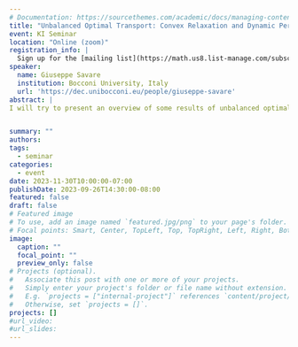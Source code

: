 ```yaml
---
# Documentation: https://sourcethemes.com/academic/docs/managing-content/
title: "Unbalanced Optimal Transport: Convex Relaxation and Dynamic Perspectives."
event: KI Seminar
location: "Online (zoom)"
registration_info: |
  Sign up for the [mailing list](https://math.us8.list-manage.com/subscribe/post?u=c9cc3beec9fa57d7299ac161c&id=845fe9abdc) to receive the connection details
speaker:
  name: Giuseppe Savare
  institution: Bocconi University, Italy
  url: 'https://dec.unibocconi.eu/people/giuseppe-savare'
abstract: |
I will try to present an overview of some results of unbalanced optimal transport for positive measures with different total masses, showing the crucial role of the so-called cone representation and of the corresponding homogeneous marginals. The cone perspective naturally arises in the convex-relaxation approach to optimal transport; in the more specific case of the Hellinger-Kantorovich (aka Fisher-Rao) metric, it provides a natural tool for representing solutions of the dual dynamical formulation via Hamilton-Jacobi equations, and it is very useful for studying the geodesic convexity of entropy type functionals. (In collaboration with M. Liero, A. Mielke, G. Sodini)


summary: ""
authors: 
tags:
  - seminar
categories:
  - event
date: 2023-11-30T10:00:00-07:00
publishDate: 2023-09-26T14:30:00-08:00
featured: false
draft: false
# Featured image
# To use, add an image named `featured.jpg/png` to your page's folder.
# Focal points: Smart, Center, TopLeft, Top, TopRight, Left, Right, BottomLeft, Bottom, BottomRight.
image:
  caption: ""
  focal_point: ""
  preview_only: false
# Projects (optional).
#   Associate this post with one or more of your projects.
#   Simply enter your project's folder or file name without extension.
#   E.g. `projects = ["internal-project"]` references `content/project/deep-learning/index.md`.
#   Otherwise, set `projects = []`.
projects: []
#url_video:
#url_slides:
---
```

